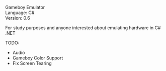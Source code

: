 Gameboy Emulator  
Language: C#   
Version: 0.6  

For study purposes and anyone interested about emulating hardware in C# .NET 

TODO:
- Audio
- Gameboy Color Support
- Fix Screen Tearing
